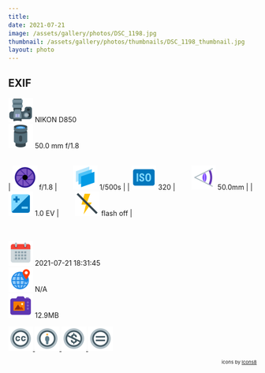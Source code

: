 ```yaml
---
title: ‎
date: 2021-07-21
image: /assets/gallery/photos/DSC_1198.jpg
thumbnail: /assets/gallery/photos/thumbnails/DSC_1198_thumbnail.jpg
layout: photo
---
```

<style>
  div.container {
    width: 100% !important;
    max-width: none !important;
  }
  img.main-img {
    height: auto !important;
    max-width: 100% !important;
    max-height: 100vh !important;
  }
  img.exif {
    width: 50px;
    height: 50px;
  }
</style>

## EXIF
<img src='/assets/images/icons/camera.png' class='exif'> NIKON D850  
<img src='/assets/images/icons/lens.png' class='exif'> 50.0 mm f/1.8
<br><br>

| <img src='/assets/images/icons/aperture.png' class='exif'> f/1.8 | &emsp;&emsp;<img src='/assets/images/icons/shutter-speed.png' class='exif'> 1/500s |
| <img src='/assets/images/icons/iso.png' class='exif'> 320 | &emsp;&emsp;<img src='/assets/images/icons/focal-length.png' class='exif'> 50.0mm |
| <img src='/assets/images/icons/exposure.png' class='exif'> 1.0 EV | &emsp;&emsp;<img src='/assets/images/icons/flash-off.png' class='exif'> flash off |

<br><br>
<img src='/assets/images/icons/calendar.png' class='exif'> 2021-07-21 18:31:45  
<img src='/assets/images/icons/location.png' class='exif'> N/A  
<img src='/assets/images/icons/image.png' class='exif'> 12.9MB

<a href='https://creativecommons.org/licenses/by-nc-nd/2.0/' class='no-underline'>
  <img src='/assets/images/icons/ccl/cc.png' class='exif'>
  <img src='/assets/images/icons/ccl/by.png' class='exif'>
  <img src='/assets/images/icons/ccl/nc.png' class='exif'>
  <img src='/assets/images/icons/ccl/nd.png' class='exif'>
</a>

<span style='float: right; font-size: 0.6rem'>icons by <a target="_blank" href="https://icons8.com">Icons8</a></span>
<br>